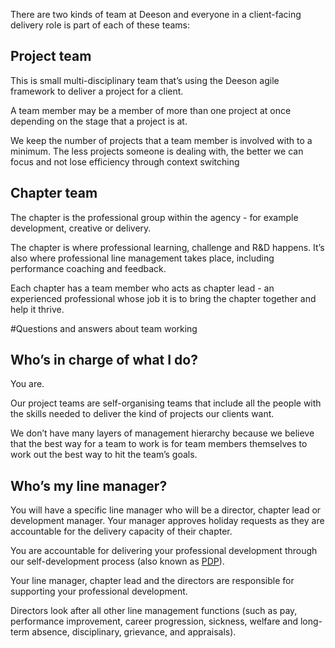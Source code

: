 There are two kinds of team at Deeson and everyone in a client-facing delivery role is part of each of these teams:

## Project team

This is small multi-disciplinary team that’s using the Deeson agile framework to deliver a project for a client. 

A team member may be a member of more than one project at once depending on the stage that a project is at.

We keep the number of projects that a team member is involved with to a minimum. The less projects someone is dealing with, the better we can focus and not lose efficiency through context switching

## Chapter team

The chapter is the professional group within the agency - for example development, creative or delivery. 

The chapter is where professional learning, challenge and R&D happens. It’s also where professional line management takes place, including performance coaching and feedback. 

Each chapter has a team member who acts as chapter lead - an experienced professional whose job it is to bring the chapter together and help it thrive.

#Questions and answers about team working

## Who’s in charge of what I do?

You are. 

Our project teams are self-organising teams that include all the people with the skills needed to deliver the kind of projects our clients want. 

We don’t have many layers of management hierarchy because we believe that the best way for a team to work is for team members themselves to work out the best way to hit the team’s goals.

## Who’s my line manager?

You will have a specific line manager who will be a director, chapter lead or development manager. Your manager approves holiday requests as they are accountable for the delivery capacity of their chapter.

You are accountable for delivering your professional development through our self-development process (also known as [PDP](https://handbook.deeson.co.uk/working-at-deeson/pdp/)). 

Your line manager, chapter lead and the directors are responsible for supporting your professional development. 

Directors look after all other line management functions (such as pay, performance improvement, career progression, sickness, welfare and long-term absence, disciplinary, grievance, and appraisals).
